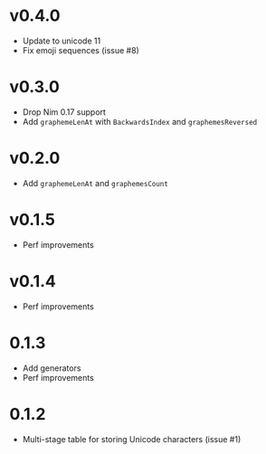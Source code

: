v0.4.0
==================

* Update to unicode 11
* Fix emoji sequences (issue #8)

v0.3.0
==================

* Drop Nim 0.17 support
* Add `graphemeLenAt` with `BackwardsIndex`
  and `graphemesReversed`

v0.2.0
==================

* Add `graphemeLenAt` and `graphemesCount`

v0.1.5
==================

* Perf improvements

v0.1.4
==================

* Perf improvements

0.1.3
==================

* Add generators
* Perf improvements

0.1.2
==================

* Multi-stage table for storing Unicode characters (issue #1)
